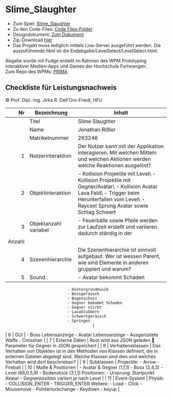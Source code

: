 # Slime_Slaughter

- Zum Spiel: [Slime_Slaughter](https://jonnyre.github.io/Slime_Slaughter/Code/Endabgabe/LevelSelect/LevelSelect.html)<br/>
- Zu den Code-Files: [Code Files-Folder](https://github.com/Jonnyre/Slime_Slaughter/tree/main/Code)<br/>
- Designdokument: [Zum Dokument](https://github.com/Jonnyre/Slime_Slaughter/blob/main/Designdokument.pdf)<br/>
- Zip-Download [hier](https://github.com/Jonnyre/Slime_Slaughter/blob/main/Slime_Slaughter.zip)
- Das Projekt muss lediglich mittels Live-Server ausgeführt werden. Die auszuführende html ist die Endabgabe/LevelSelect/LevelSelect.html.

Abgabe wurde mit Fudge erstellt im Rahmen des WPM Prototyping interaktiver Medien-Apps und Games der Hochschule Furtwangen.<br/>
Zum Repo des WPMs: [PRIMA](https://github.com/JirkaDellOro/Prima)

## Checkliste für Leistungsnachweis
© Prof. Dipl.-Ing. Jirka R. Dell'Oro-Friedl, HFU

| Nr | Bezeichnung           | Inhalt                                                                                                                                                                                                                                                                         |
|---:|-----------------------|--------------------------------------------------------------------------------------------------------------------------------------------------------------------------------------------------------------------------------------------------------------------------------|
|    | Titel                 | Slime Slaughter
|    | Name                  | Jonathan Rißler
|    | Matrikelnummer        | 263246
|  1 | Nutzerinteraktion     | Der Nutzer kann mit der Applikation interagieren. Mit welchen Mitteln und welchen Aktionen werden welche Reaktionen ausgelöst?                                                                                                                                                 |
|  2 | Objektinteraktion     | - Kollision Projektile mit Level\  - Kollision Projektile mit Gegner/Avatar\  - Kollision Avatar Lava Feld\  - Trigger beim Herunterfallen vom Level\  - Raycast Sprung Avatar sowie Schlag Schwert                                                                           |
|  3 | Objektanzahl variabel | - Feuerbälle sowie Pfeile werden zur Laufzeit erstellt und variieren dadurch ständig in der
Anzahl                                                                                                                                                                       |
|  4 | Szenenhierarchie      | Die Szenenhierarchie ist sinnvoll aufgebaut. Wer ist wessen Parent, wie sind Elemente in anderen gruppiert und warum?                                                                                                                                                         |
|  5 | Sound                 | - Avatar bekommt Schaden
                               - Hintergrundmusik
                               - Bossgeräusch
                               - Bogenschuss
                               - Gegner bekommt Schaden
                               - Gegner stirbt
                               - Lavablubbern
                               - Schwertgeräusch
                               - Springen 
                                          |
|  6 | GUI                   | - Boss Lebensanzeige
                               - Avatar Lebensanzeige
                               - Ausgerüstete Waffe
                               - Crosshair                                                                                    |
|  7 | Externe Daten         | Root wird aus JSON geladen
 Parameter für Gegner in JSON gespeichert                                                                                   |
|  8 | Verhaltensklassen     | Das Verhalten von Objekten ist in den Methoden von Klassen definiert, die in externen Dateien abgelegt sind. Welche Klassen sind dies und welches Verhalten wird dort beschrieben?                                                                                         |
|  9 | Subklassen            | Projectile:
                               - Arrow
                               - Fireball 
 |
| 10 | Maße & Positionen     | - Avatar & Gegner (1,1,1)
                               - Boss (3,4,3)
                               - Level (66,0.5,9)
                               - Bodenstück (3,1,1)
                               Positionen:
                               - Ursprung: Startpunkt Avatar
                               - Gegnerposition variiert je nach Level                                                                                                       |
| 11 | Event-System          | Physik:
                               - COLLISION_ENTER
                               - TRIGGER_ENTER
                               Weitere:
                               - Load
                               - Click
                               - Mousemove
                               - Pointerlockchange
                               - Keydown
                               - keyup                                                                                                                                       |
